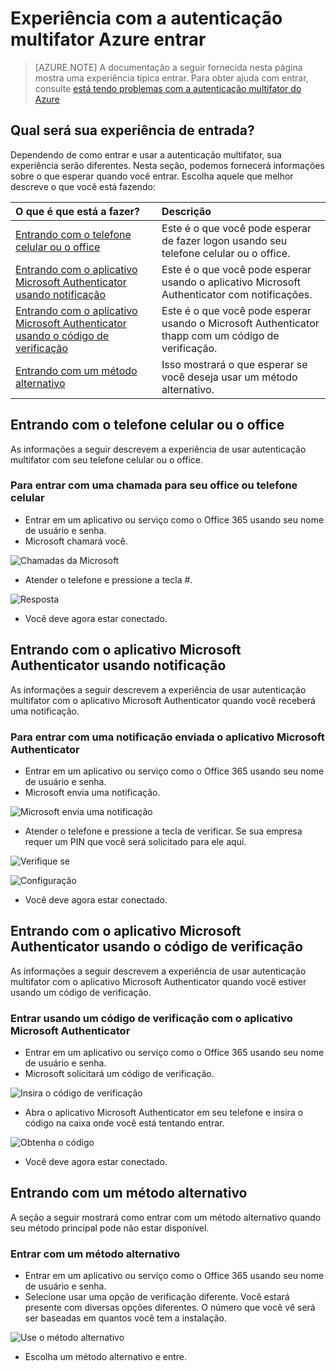 <properties
    pageTitle="Azure experiência MFA entrar com a autenticação multifator do Azure"
    description="Esta página fornece orientações sobre onde ir para ver os vários métodos de entrada no disponíveis com o Azure MFA."
    keywords="autenticação de usuário, o processo de conexão, entrar no telefone celular, entrar com o telefone comercial"
    services="multi-factor-authentication"
    documentationCenter=""
    authors="kgremban"
    manager="femila"
    editor="curtland"/>

<tags
    ms.service="multi-factor-authentication"
    ms.workload="identity"
    ms.tgt_pltfrm="na"
    ms.devlang="na"
    ms.topic="article"
    ms.date="08/22/2016"
    ms.author="kgremban"/>

# <a name="the-sign-in-experience-with-azure-multi-factor-authentication"></a>Experiência com a autenticação multifator Azure entrar
> [AZURE.NOTE]  A documentação a seguir fornecida nesta página mostra uma experiência típica entrar.  Para obter ajuda com entrar, consulte [está tendo problemas com a autenticação multifator do Azure](multi-factor-authentication-end-user-manage-settings.md)



## <a name="what-will-your-sign-in-experience-be"></a>Qual será sua experiência de entrada?
Dependendo de como entrar e usar a autenticação multifator, sua experiência serão diferentes.  Nesta seção, podemos fornecerá informações sobre o que esperar quando você entrar.  Escolha aquele que melhor descreve o que você está fazendo:


O que é que está a fazer?|Descrição
:------------- | :------------- |
[Entrando com o telefone celular ou o office](#signing-in-with-mobile-or-office-phone) | Este é o que você pode esperar de fazer logon usando seu telefone celular ou o office.
[Entrando com o aplicativo Microsoft Authenticator usando notificação](#signing-in-with-the-microsoft-authenticator-app-using-notification) | Este é o que você pode esperar usando o aplicativo Microsoft Authenticator com notificações.
[Entrando com o aplicativo Microsoft Authenticator usando o código de verificação](#signing-in-with-the-microsoft-authenticator-app-using-verification-code)|Este é o que você pode esperar usando o Microsoft Authenticator thapp com um código de verificação.
[Entrando com um método alternativo](#signing-in-with-an-alternate-method)|Isso mostrará o que esperar se você deseja usar um método alternativo.

## <a name="signing-in-with-mobile-or-office-phone"></a>Entrando com o telefone celular ou o office

As informações a seguir descrevem a experiência de usar autenticação multifator com seu telefone celular ou o office.

### <a name="to-sign-in-with-a-call-to-your-office-or-mobile-phone"></a>Para entrar com uma chamada para seu office ou telefone celular

- Entrar em um aplicativo ou serviço como o Office 365 usando seu nome de usuário e senha.
- Microsoft chamará você.

![Chamadas da Microsoft](./media/multi-factor-authentication-end-user-signin-phone/call.png)

- Atender o telefone e pressione a tecla #.

![Resposta](./media/multi-factor-authentication-end-user-signin-phone/phone.png)

- Você deve agora estar conectado.</li>

## <a name="signing-in-with-the-microsoft-authenticator-app-using-notification"></a>Entrando com o aplicativo Microsoft Authenticator usando notificação

As informações a seguir descrevem a experiência de usar autenticação multifator com o aplicativo Microsoft Authenticator quando você receberá uma notificação.

### <a name="to-sign-in-with-a-notification-sent-the-microsoft-authenticator-app"></a>Para entrar com uma notificação enviada o aplicativo Microsoft Authenticator

- Entrar em um aplicativo ou serviço como o Office 365 usando seu nome de usuário e senha.
- Microsoft envia uma notificação.

![Microsoft envia uma notificação](./media/multi-factor-authentication-end-user-signin-app-notify/notify.png)


- Atender o telefone e pressione a tecla de verificar.  Se sua empresa requer um PIN que você será solicitado para ele aqui.

![Verifique se](./media/multi-factor-authentication-end-user-signin-app-notify/phone.png)

![Configuração](./media/multi-factor-authentication-end-user-first-time-mobile-app/scan3.png)

- Você deve agora estar conectado.


## <a name="signing-in-with-the-microsoft-authenticator-app-using-verification-code"></a>Entrando com o aplicativo Microsoft Authenticator usando o código de verificação

As informações a seguir descrevem a experiência de usar autenticação multifator com o aplicativo Microsoft Authenticator quando você estiver usando um código de verificação.

### <a name="to-sign-in-using-a-verification-code-with-the-microsoft-authenticator-app"></a>Entrar usando um código de verificação com o aplicativo Microsoft Authenticator

- Entrar em um aplicativo ou serviço como o Office 365 usando seu nome de usuário e senha.
- Microsoft solicitará um código de verificação.

![Insira o código de verificação](./media/multi-factor-authentication-end-user-signin-app-verify/verify.png)

- Abra o aplicativo Microsoft Authenticator em seu telefone e insira o código na caixa onde você está tentando entrar.

![Obtenha o código](./media/multi-factor-authentication-end-user-signin-app-verify/phone.png)



- Você deve agora estar conectado.


## <a name="signing-in-with-an-alternate-method"></a>Entrando com um método alternativo


A seção a seguir mostrará como entrar com um método alternativo quando seu método principal pode não estar disponível.

### <a name="to-sign-in-with-an-alternate-method"></a>Entrar com um método alternativo

- Entrar em um aplicativo ou serviço como o Office 365 usando seu nome de usuário e senha.
- Selecione usar uma opção de verificação diferente.  Você estará presente com diversas opções diferentes. O número que você vê será ser baseadas em quantos você tem a instalação.

![Use o método alternativo](./media/multi-factor-authentication-end-user-signin-alt/alt.png)

- Escolha um método alternativo e entre.
